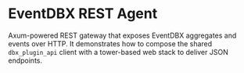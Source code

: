 # EventDBX REST Agent

Axum-powered REST gateway that exposes EventDBX aggregates and events over HTTP. It
demonstrates how to compose the shared `dbx_plugin_api` client with a tower-based web
stack to deliver JSON endpoints.
